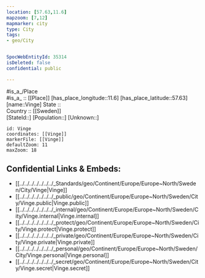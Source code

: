 ```yaml
---
location: [57.63,11.6] 
mapzoom: [7,12] 
mapmarker: city 
type: City
tags:
- geo/City


SpocWebEntityId: 35314
isDeleted: false
confidential: public

---
```

#is_a_/Place  
#is_a_ :: [[Place]] 
[has_place_longitude::11.6] 
[has_place_latitude::57.63] 
[name::Vinge] 
State ::  
Country :: [[Sweden]]  
[StateId::] 
[Population::] 
[Unknown::] 


```leaflet
id: Vinge
coordinates: [[Vinge]] 
markerFile: [[Vinge]] 
defaultZoom: 11 
maxZoom: 18
```


## Confidential Links & Embeds: 
- [[../../../../../../../_Standards/geo/Continent/Europe/Europe~North/Sweden/City/Vinge|Vinge]] 
- [[../../../../../../../_public/geo/Continent/Europe/Europe~North/Sweden/City/Vinge.public|Vinge.public]] 
- [[../../../../../../../_internal/geo/Continent/Europe/Europe~North/Sweden/City/Vinge.internal|Vinge.internal]] 
- [[../../../../../../../_protect/geo/Continent/Europe/Europe~North/Sweden/City/Vinge.protect|Vinge.protect]] 
- [[../../../../../../../_private/geo/Continent/Europe/Europe~North/Sweden/City/Vinge.private|Vinge.private]] 
- [[../../../../../../../_personal/geo/Continent/Europe/Europe~North/Sweden/City/Vinge.personal|Vinge.personal]] 
- [[../../../../../../../_secret/geo/Continent/Europe/Europe~North/Sweden/City/Vinge.secret|Vinge.secret]] 
